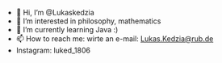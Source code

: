 - 👋 Hi, I’m @Lukaskedzia
- 👀 I’m interested in philosophy, mathematics
- 🌱 I’m currently learning Java :)
- 📫 How to reach me: wirte an e-mail: Lukas.Kedzia@rub.de
- Instagram: luked_1806

<!---
Lukaskedzia/Lukaskedzia is a ✨ special ✨ repository because its `README.md` (this file) appears on your GitHub profile.
You can click the Preview link to take a look at your changes.
--->
